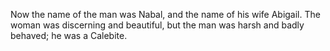 Now the name of the man was Nabal, and the name of his wife Abigail. The woman was discerning and beautiful, but the man was harsh and badly behaved; he was a Calebite.
